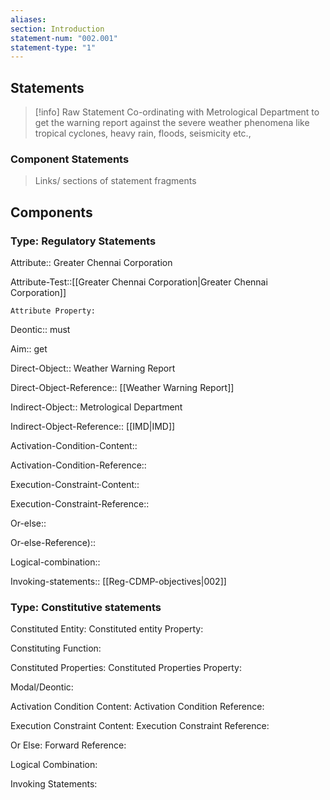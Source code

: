 ```yaml
---
aliases: 
section: Introduction
statement-num: "002.001"
statement-type: "1"
---
```

## Statements 
> [!info] Raw Statement
> Co-ordinating with Metrological Department to get the warning report against the severe weather phenomena like tropical cyclones, heavy rain, floods, seismicity etc.,   

### Component Statements
> Links/ sections of statement fragments 

## Components

### Type: Regulatory Statements
Attribute:: Greater Chennai Corporation

Attribute-Test::[[Greater Chennai Corporation|Greater Chennai Corporation]]

	Attribute Property: 

Deontic:: must


Aim:: get 


Direct-Object:: Weather Warning Report

Direct-Object-Reference:: [[Weather Warning Report]]

Indirect-Object:: Metrological Department

Indirect-Object-Reference:: [[IMD|IMD]]

Activation-Condition-Content::

Activation-Condition-Reference::


Execution-Constraint-Content::

Execution-Constraint-Reference::


Or-else::

Or-else-Reference)::


Logical-combination::


Invoking-statements:: [[Reg-CDMP-objectives|002]]



### Type: Constitutive statements

Constituted Entity:
	Constituted entity Property:

Constituting Function:

Constituted Properties:
	Constituted Properties Property:

Modal/Deontic:

Activation Condition Content:
	Activation Condition Reference:

Execution Constraint Content:
	Execution Constraint Reference:

Or Else:
	Forward Reference:

Logical Combination:

Invoking Statements:

